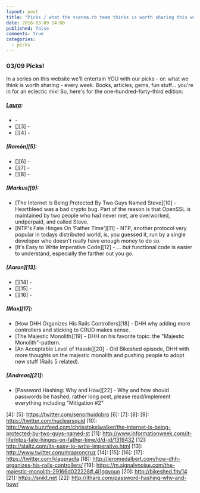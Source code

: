 ```yaml
---
layout: post
title: "Picks / what the vienna.rb team thinks is worth sharing this week"
date: 2016-03-09 14:00
published: false
comments: true
categories:
  - picks
---
```


### 03/09 Picks!

In a series on this website we'll entertain YOU with our picks - or: what we think is worth sharing - every week.
Books, articles, gems, fun stuff... you're in for an eclectic mix! So, here's for the one-hundred-forty-third edition:

##### [Laura][1]:
- [][2] -
- [][3] -
- [][4] -

##### [Ramón][5]:
- [][6] -
- [][7] -
- [][8] -

##### [Markus][9]:
- [The Internet Is Being Protected By Two Guys Named Steve][10] - Heartbleed was a bad crypto bug. Part of the reason is that OpenSSL is maintained by two people who had never met, are overworked, undperpaid, and called Steve.
- [NTP's Fate Hinges On 'Father Time'][11] - NTP, another protocol very popular in todays distributed world, is, you guessed it, run by a single developer who doesn't really have enough money to do so.
- [It's Easy to Write Imperative Code][12] - … but functional code is easier to understand, especially the farther out you go.

##### [Aaron][13]:
- [][14] -
- [][15] -
- [][16] -

##### [Max][17]:
- [How DHH Organizes His Rails Controllers][18] - DHH why adding more controllers and sticking to CRUD makes sense.
- [The Majestic Monolith][19] - DHH on his favorite topic: the "Majestic Monolith"-pattern.
- [An Acceptable Level of Hassle][20] - Old Bikeshed episode, DHH with more thoughts on the majestic monolith and pushing people to adopt new stuff (Rails 5 related).

##### [Andreas][21]:
- [Password Hashing: Why and How][22] - Why and how should passwords be hashed; rather long post, please read/implement everything including "Mitigation #2"


[1]: http://www.twitter.com/alicetragedy
[2]:
[3]:
[4]:
[5]: https://twitter.com/senorhuidobro
[6]:
[7]:
[8]:
[9]: https://twitter.com/nuclearsquid
[10]: http://www.buzzfeed.com/chrisstokelwalker/the-internet-is-being-protected-by-two-guys-named-st
[11]: http://www.informationweek.com/it-life/ntps-fate-hinges-on-father-time/d/d-id/1319432
[12]: http://staltz.com/its-easy-to-write-imperative.html
[13]: http://www.twitter.com/mraaroncruz
[14]:
[15]:
[16]:
[17]: https://twitter.com/klappradla
[18]: http://jeromedalbert.com/how-dhh-organizes-his-rails-controllers/
[19]: https://m.signalvnoise.com/the-majestic-monolith-29166d022228#.4i1gqyouo
[20]: http://bikeshed.fm/14
[21]: https://snikt.net
[22]: http://ithare.com/password-hashing-why-and-how/
